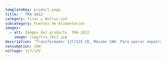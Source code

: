 ```yaml
---
templateKey: product-page
title: ' TRA-1812'
category: Tiras y Rollos Led
subcategory: Fuentes de Alimentación
images:
  - alt: Imagen del producto  TRA-1812
    image: /img/tra_1812.jpg
description: 'Transformador 127/12V CD, Máximo 18W. Para operar empotrados QUARK'
consumption: 18W
voltage: 127/12V
---
```


